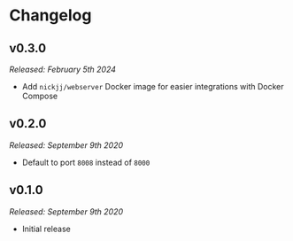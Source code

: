 # Changelog

## v0.3.0

*Released: February 5th 2024*

- Add `nickjj/webserver` Docker image for easier integrations with Docker Compose

## v0.2.0

*Released: September 9th 2020*

- Default to port `8008` instead of `8000`

## v0.1.0

*Released: September 9th 2020*

- Initial release
